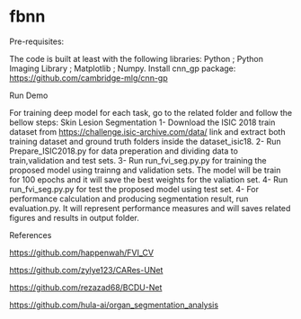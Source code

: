 # fbnn


Pre-requisites:

The code is built at least with the following libraries: Python ;  Python Imaging Library ; Matplotlib ; Numpy.
Install cnn_gp package: https://github.com/cambridge-mlg/cnn-gp

Run Demo

For training deep model for each task, go to the related folder and follow the bellow steps:
Skin Lesion Segmentation
1-	Download the ISIC 2018 train dataset from https://challenge.isic-archive.com/data/  link and extract both training dataset and ground truth folders inside the dataset_isic18.
2-	Run Prepare_ISIC2018.py for data preperation and dividing data to train,validation and test sets.
3-	Run run_fvi_seg.py.py for training the proposed model using trainng and validation sets. The model will be train for 100 epochs and it will save the best weights for the valiation set.
4-	Run run_fvi_seg.py.py for test the proposed model using test set.
4-  For performance calculation and producing segmentation result, run evaluation.py. It will represent performance measures and will saves related figures and results in output folder.

References

https://github.com/happenwah/FVI_CV

https://github.com/zylye123/CARes-UNet

https://github.com/rezazad68/BCDU-Net

https://github.com/hula-ai/organ_segmentation_analysis




